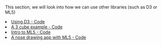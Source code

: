 This section, we will look into how we can use other libraries (such as D3 or ML5)
 <li>
    <a href="https://github.com/MathuraMG/IMA-Low-Res-Connections-Lab/tree/master/Week_12%7CClient_Side_Libraries/D3"
        target="_blank">
        Using D3 - Code
    </a>
</li>
<li>
    <a href="https://github.com/MathuraMG/IMA-Low-Res-Connections-Lab/tree/master/Week_12%7CClient_Side_Libraries/Three_Cube_Example"
        target="_blank">
        A 3 cube example - Code
    </a>
</li>
<li>
    <a href="https://github.com/MathuraMG/IMA-Low-Res-Connections-Lab/tree/master/Week_12%7CClient_Side_Libraries/ML5_Hello_World"
        target="_blank">
        Intro to ML5 - Code
    </a>
</li>  
<li>
    <a href="https://editor.p5js.org/pclusers/sketches/C5Hmq4b9b"
        target="_blank">
        A nose drawing app with ML5 - Code
    </a>
</li>
